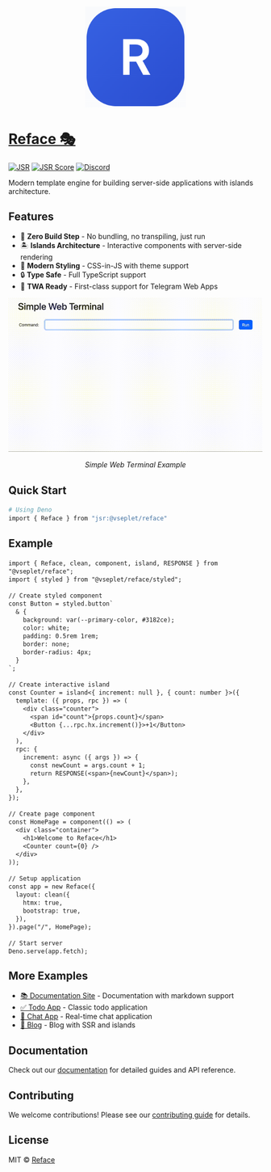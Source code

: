 <div align="center">
  <img src="./website/public/assets/logo.png" alt="Reface Logo" width="200" />
</div>

# [Reface 🎭](https://reface.deno.dev/)

[![JSR](https://jsr.io/badges/@vseplet/reface)](https://jsr.io/@vseplet/reface)
[![JSR Score](https://jsr.io/badges/@vseplet/reface/score)](https://jsr.io/@vseplet/reface)
[![Discord](https://img.shields.io/badge/join-chat-blue?logo=discord&logoColor=white)](https://discord.gg/gT4gvVwqb8)

Modern template engine for building server-side applications with islands architecture.

## Features

- 🚀 **Zero Build Step** - No bundling, no transpiling, just run
- 🏝️ **Islands Architecture** - Interactive components with server-side rendering
- 💅 **Modern Styling** - CSS-in-JS with theme support
- 🔒 **Type Safe** - Full TypeScript support
- 📱 **TWA Ready** - First-class support for Telegram Web Apps

<div align="center">
  <img src="./ex4.gif" alt="Web Terminal Example" width="600" />
  <p><em>Simple Web Terminal Example</em></p>
</div>

## Quick Start

```bash
# Using Deno
import { Reface } from "jsr:@vseplet/reface"
```

## Example

```tsx
import { Reface, clean, component, island, RESPONSE } from "@vseplet/reface";
import { styled } from "@vseplet/reface/styled";

// Create styled component
const Button = styled.button`
  & {
    background: var(--primary-color, #3182ce);
    color: white;
    padding: 0.5rem 1rem;
    border: none;
    border-radius: 4px;
  }
`;

// Create interactive island
const Counter = island<{ increment: null }, { count: number }>({
  template: ({ props, rpc }) => (
    <div class="counter">
      <span id="count">{props.count}</span>
      <Button {...rpc.hx.increment()}>+1</Button>
    </div>
  ),
  rpc: {
    increment: async ({ args }) => {
      const newCount = args.count + 1;
      return RESPONSE(<span>{newCount}</span>);
    },
  },
});

// Create page component
const HomePage = component(() => (
  <div class="container">
    <h1>Welcome to Reface</h1>
    <Counter count={0} />
  </div>
));

// Setup application
const app = new Reface({
  layout: clean({
    htmx: true,
    bootstrap: true,
  }),
}).page("/", HomePage);

// Start server
Deno.serve(app.fetch);
```

## More Examples

- [📚 Documentation Site](./examples/docs-viewer) - Documentation with markdown support
- [✅ Todo App](./examples/todo) - Classic todo application
- [💬 Chat App](./examples/chat) - Real-time chat application
- [📝 Blog](./examples/blog) - Blog with SSR and islands

## Documentation

Check out our [documentation](./docs/readme.md) for detailed guides and API reference.

## Contributing

We welcome contributions! Please see our [contributing guide](./CONTRIBUTING.md) for details.

## License

MIT © [Reface](./LICENSE)
